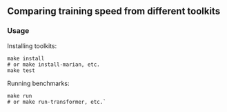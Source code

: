 ## Comparing training speed from different toolkits


### Usage

Installing toolkits:

    make install
    # or make install-marian, etc.
    make test

Running benchmarks:

    make run
    # or make run-transformer, etc.`

